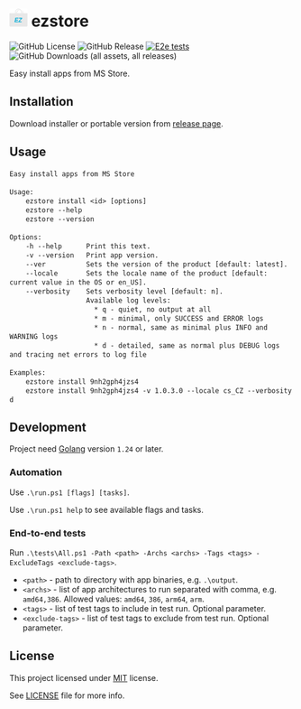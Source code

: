 # ![icon](/icons/icon16.png) ezstore
![GitHub License](https://img.shields.io/github/license/blbrdv/ezstore)
![GitHub Release](https://img.shields.io/github/v/release/blbrdv/ezstore)
[![E2e tests](https://github.com/blbrdv/ezstore/actions/workflows/e2e-tests.yaml/badge.svg)](https://github.com/blbrdv/ezstore/actions/workflows/e2e-tests.yaml)
![GitHub Downloads (all assets, all releases)](https://img.shields.io/github/downloads/blbrdv/ezstore/total)

Easy install apps from MS Store.

## Installation

Download installer or portable version from
[release page](https://github.com/blbrdv/ezstore/releases).

## Usage

```
Easy install apps from MS Store

Usage:
    ezstore install <id> [options]
    ezstore --help
    ezstore --version

Options:
    -h --help      Print this text.
    -v --version   Print app version.
    --ver          Sets the version of the product [default: latest].
    --locale       Sets the locale name of the product [default: current value in the OS or en_US].
    --verbosity    Sets verbosity level [default: n].
                   Available log levels:
                     * q - quiet, no output at all
                     * m - minimal, only SUCCESS and ERROR logs
                     * n - normal, same as minimal plus INFO and WARNING logs
                     * d - detailed, same as normal plus DEBUG logs and tracing net errors to log file

Examples:
    ezstore install 9nh2gph4jzs4
    ezstore install 9nh2gph4jzs4 -v 1.0.3.0 --locale cs_CZ --verbosity d
```

## Development

Project need [Golang](https://go.dev/dl/) version `1.24` or later.

### Automation

Use `.\run.ps1 [flags] [tasks]`.

Use `.\run.ps1 help` to see available flags and tasks.

### End-to-end tests

Run `.\tests\All.ps1 -Path <path> -Archs <archs> -Tags <tags> -ExcludeTags <exclude-tags>`.

 - `<path>` - path to directory with app binaries, e.g. `.\output`.
 - `<archs>` - list of app architectures to run separated with comma, e.g. `amd64,386`.
Allowed values: `amd64`, `386`, `arm64`, `arm`.
 - `<tags>` - list of test tags to include in test run. Optional parameter.
 - `<exclude-tags>` - list of test tags to exclude from test run. Optional parameter.

## License

This project licensed under [MIT](https://opensource.org/license/mit/) license.

See [LICENSE](LICENSE) file for more info.
